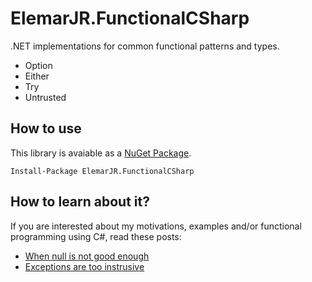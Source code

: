 # ElemarJR.FunctionalCSharp


.NET implementations for common functional patterns and types.

* Option
* Either
* Try
* Untrusted

## How to use
This library is avaiable as a [NuGet Package](https://www.nuget.org/packages/ElemarJR.FunctionalCSharp/1.0.0).

```
Install-Package ElemarJR.FunctionalCSharp
```

## How to learn about it?

If you are interested about my motivations, examples and/or functional programming using C#, read these posts:

* [When null is not good enough](http://www.elemarjr.com/en/2017/04/when-null-is-not-good-enough/)
* [Exceptions are too instrusive](http://www.elemarjr.com/en/2017/04/exceptions-are-too-intrusive/)
